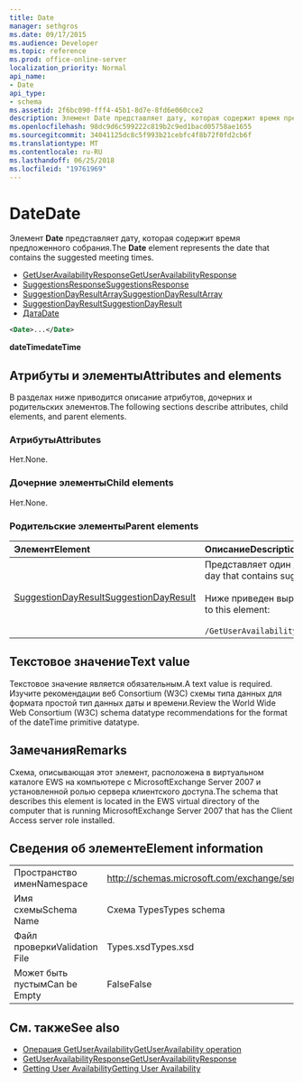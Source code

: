 ```yaml
---
title: Date
manager: sethgros
ms.date: 09/17/2015
ms.audience: Developer
ms.topic: reference
ms.prod: office-online-server
localization_priority: Normal
api_name:
- Date
api_type:
- schema
ms.assetid: 2f6bc090-fff4-45b1-8d7e-8fd6e060cce2
description: Элемент Date представляет дату, которая содержит время предложенного собрания.
ms.openlocfilehash: 98dc9d6c599222c819b2c9ed1bacd05758ae1655
ms.sourcegitcommit: 34041125dc8c5f993b21cebfc4f8b72f0fd2cb6f
ms.translationtype: MT
ms.contentlocale: ru-RU
ms.lasthandoff: 06/25/2018
ms.locfileid: "19761969"
---
```

# <a name="date"></a><span data-ttu-id="acb61-103">Date</span><span class="sxs-lookup"><span data-stu-id="acb61-103">Date</span></span>

<span data-ttu-id="acb61-104">Элемент **Date** представляет дату, которая содержит время предложенного собрания.</span><span class="sxs-lookup"><span data-stu-id="acb61-104">The **Date** element represents the date that contains the suggested meeting times.</span></span> 
  
- [<span data-ttu-id="acb61-105">GetUserAvailabilityResponse</span><span class="sxs-lookup"><span data-stu-id="acb61-105">GetUserAvailabilityResponse</span></span>](getuseravailabilityresponse.md) 
- [<span data-ttu-id="acb61-106">SuggestionsResponse</span><span class="sxs-lookup"><span data-stu-id="acb61-106">SuggestionsResponse</span></span>](suggestionsresponse.md) 
- [<span data-ttu-id="acb61-107">SuggestionDayResultArray</span><span class="sxs-lookup"><span data-stu-id="acb61-107">SuggestionDayResultArray</span></span>](suggestiondayresultarray.md)  
- [<span data-ttu-id="acb61-108">SuggestionDayResult</span><span class="sxs-lookup"><span data-stu-id="acb61-108">SuggestionDayResult</span></span>](suggestiondayresult.md)  
- [<span data-ttu-id="acb61-109">Дата</span><span class="sxs-lookup"><span data-stu-id="acb61-109">Date</span></span>](date.md)
  
```xml
<Date>...</Date>
```

<span data-ttu-id="acb61-110">**dateTime**</span><span class="sxs-lookup"><span data-stu-id="acb61-110">**dateTime**</span></span>

## <a name="attributes-and-elements"></a><span data-ttu-id="acb61-111">Атрибуты и элементы</span><span class="sxs-lookup"><span data-stu-id="acb61-111">Attributes and elements</span></span>

<span data-ttu-id="acb61-112">В разделах ниже приводится описание атрибутов, дочерних и родительских элементов.</span><span class="sxs-lookup"><span data-stu-id="acb61-112">The following sections describe attributes, child elements, and parent elements.</span></span>
  
### <a name="attributes"></a><span data-ttu-id="acb61-113">Атрибуты</span><span class="sxs-lookup"><span data-stu-id="acb61-113">Attributes</span></span>

<span data-ttu-id="acb61-114">Нет.</span><span class="sxs-lookup"><span data-stu-id="acb61-114">None.</span></span>
  
### <a name="child-elements"></a><span data-ttu-id="acb61-115">Дочерние элементы</span><span class="sxs-lookup"><span data-stu-id="acb61-115">Child elements</span></span>

<span data-ttu-id="acb61-116">Нет.</span><span class="sxs-lookup"><span data-stu-id="acb61-116">None.</span></span>
  
### <a name="parent-elements"></a><span data-ttu-id="acb61-117">Родительские элементы</span><span class="sxs-lookup"><span data-stu-id="acb61-117">Parent elements</span></span>

|<span data-ttu-id="acb61-118">**Элемент**</span><span class="sxs-lookup"><span data-stu-id="acb61-118">**Element**</span></span>|<span data-ttu-id="acb61-119">**Описание**</span><span class="sxs-lookup"><span data-stu-id="acb61-119">**Description**</span></span>|
|:-----|:-----|
|[<span data-ttu-id="acb61-120">SuggestionDayResult</span><span class="sxs-lookup"><span data-stu-id="acb61-120">SuggestionDayResult</span></span>](suggestiondayresult.md) <br/> |<span data-ttu-id="acb61-121">Представляет один день, который содержит время предложенного собрания.</span><span class="sxs-lookup"><span data-stu-id="acb61-121">Represents a single day that contains suggested meeting times.</span></span>  <br/><br/><span data-ttu-id="acb61-122">Ниже приведен выражение XPath 2.0 для этого элемента.</span><span class="sxs-lookup"><span data-stu-id="acb61-122">The following is the XPath 2.0 expression to this element:</span></span><br/><br/>  `/GetUserAvailabilityResponse/SuggestionsResponse/SuggestionDayResultArray/SuggestionDayResult[i]` <br/> |
   
## <a name="text-value"></a><span data-ttu-id="acb61-123">Текстовое значение</span><span class="sxs-lookup"><span data-stu-id="acb61-123">Text value</span></span>

<span data-ttu-id="acb61-124">Текстовое значение является обязательным.</span><span class="sxs-lookup"><span data-stu-id="acb61-124">A text value is required.</span></span> <span data-ttu-id="acb61-125">Изучите рекомендации веб Consortium (W3C) схемы типа данных для формата простой тип данных даты и времени.</span><span class="sxs-lookup"><span data-stu-id="acb61-125">Review the World Wide Web Consortium (W3C) schema datatype recommendations for the format of the dateTime primitive datatype.</span></span>
  
## <a name="remarks"></a><span data-ttu-id="acb61-126">Замечания</span><span class="sxs-lookup"><span data-stu-id="acb61-126">Remarks</span></span>

<span data-ttu-id="acb61-127">Схема, описывающая этот элемент, расположена в виртуальном каталоге EWS на компьютере с MicrosoftExchange Server 2007 и установленной ролью сервера клиентского доступа.</span><span class="sxs-lookup"><span data-stu-id="acb61-127">The schema that describes this element is located in the EWS virtual directory of the computer that is running MicrosoftExchange Server 2007 that has the Client Access server role installed.</span></span>
  
## <a name="element-information"></a><span data-ttu-id="acb61-128">Сведения об элементе</span><span class="sxs-lookup"><span data-stu-id="acb61-128">Element information</span></span>

|||
|:-----|:-----|
|<span data-ttu-id="acb61-129">Пространство имен</span><span class="sxs-lookup"><span data-stu-id="acb61-129">Namespace</span></span>  <br/> |http://schemas.microsoft.com/exchange/services/2006/types  <br/> |
|<span data-ttu-id="acb61-130">Имя схемы</span><span class="sxs-lookup"><span data-stu-id="acb61-130">Schema Name</span></span>  <br/> |<span data-ttu-id="acb61-131">Схема Types</span><span class="sxs-lookup"><span data-stu-id="acb61-131">Types schema</span></span>  <br/> |
|<span data-ttu-id="acb61-132">Файл проверки</span><span class="sxs-lookup"><span data-stu-id="acb61-132">Validation File</span></span>  <br/> |<span data-ttu-id="acb61-133">Types.xsd</span><span class="sxs-lookup"><span data-stu-id="acb61-133">Types.xsd</span></span>  <br/> |
|<span data-ttu-id="acb61-134">Может быть пустым</span><span class="sxs-lookup"><span data-stu-id="acb61-134">Can be Empty</span></span>  <br/> |<span data-ttu-id="acb61-135">False</span><span class="sxs-lookup"><span data-stu-id="acb61-135">False</span></span>  <br/> |
   
## <a name="see-also"></a><span data-ttu-id="acb61-136">См. также</span><span class="sxs-lookup"><span data-stu-id="acb61-136">See also</span></span>

- [<span data-ttu-id="acb61-137">Операция GetUserAvailability</span><span class="sxs-lookup"><span data-stu-id="acb61-137">GetUserAvailability operation</span></span>](getuseravailability-operation.md) 
- [<span data-ttu-id="acb61-138">GetUserAvailabilityResponse</span><span class="sxs-lookup"><span data-stu-id="acb61-138">GetUserAvailabilityResponse</span></span>](getuseravailabilityresponse.md)
- [<span data-ttu-id="acb61-139">Getting User Availability</span><span class="sxs-lookup"><span data-stu-id="acb61-139">Getting User Availability</span></span>](http://msdn.microsoft.com/library/d4133fcb-9b0f-4e6b-aadf-a389da83516a%28Office.15%29.aspx)

